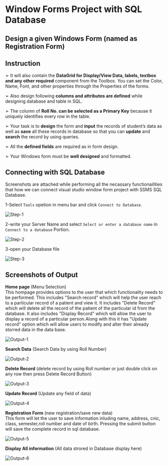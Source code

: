 # Window Forms Project with SQL Database
## Design a given Windows Form (named as Registration Form)
## Instruction

➢ It will also contain the <b>DataGrid for Display/View Data, labels, textbox and any other required</b> component from the Toolbox. You can set the Color, Name, Font, and other properties through the Properties of the forms.

➢ Also design following <b>columns and attributes are defined</b> while designing database and table in SQL.

➢ The column of <b>Roll No. can be selected as a Primary Key</b> because it uniquely identifies every row in the table.

➢ Your task is to <b>design</b> the form and <b>input</b> the records of student’s data as well as <b>save</b> all these records in database so that you can <b>update</b> and <b>search</b> the record by using queries.

➢ All the <b>defined fields</b> are required as in form design.

➢ Your Windows form must be <b>well designed</b> and formatted.

## Connecting with SQL Database

Screenshots are attached while performing all the necassary functionailities that how we can connect visual studio window form project with SSMS SQL Database.

1-Select `Tools` opetion in menu bar and click `Connect to Database`.

![Step-1](https://raw.githubusercontent.com/zeeshanmahar007/Window-Forms-Project-with-SQL-Database/master/Screenshots/SQL%231.png)

2-write your Server Name and select `Select or enter a database name` in `Connect to a database` Portion.

![Step-2](https://raw.githubusercontent.com/zeeshanmahar007/Window-Forms-Project-with-SQL-Database/master/Screenshots/SQL%232.png)

3-open your Database file

![Step-3](https://raw.githubusercontent.com/zeeshanmahar007/Window-Forms-Project-with-SQL-Database/master/Screenshots/SQL%233.JPG)

## Screenshots of Output

<b>Home page</b> (Menu Selection)<br /> 
This hompage provides options to the user that which functionality needs to be performed. This includes "Search record" which will help the user reach to a particular record of a patient and view it. It includes "Delete Record" which will delete all the record of the patient of the particular id from the database. It also includes "Display Record" which will allow the user to display a record of a particular person.Along with this it has "Update record" option which will allow users to modify and alter their already storred data in the data base. 

![Output-1](https://raw.githubusercontent.com/zeeshanmahar007/Window-Forms-Project-with-SQL-Database/master/Screenshots/Output%231.JPG)

<b>Search Data</b> (Search Data by using Roll Number)

![Output-2](https://raw.githubusercontent.com/zeeshanmahar007/Window-Forms-Project-with-SQL-Database/master/Screenshots/Output%232.JPG)

<b>Delete Record</b> (delete record by using Roll number or just double click on any row then press Delete Record Button)

![Output-3](https://raw.githubusercontent.com/zeeshanmahar007/Window-Forms-Project-with-SQL-Database/master/Screenshots/Output%233.JPG)

<b>Update Record</b> (Update any field of data)

![Output-4](https://raw.githubusercontent.com/zeeshanmahar007/Window-Forms-Project-with-SQL-Database/master/Screenshots/Output%234.JPG)

<b>Registration Form</b> (new registration/save new data) <br /> 
This form will let the user to save information inluding name, address, cnic, class, semester,roll number and date of birth. Pressing the submit button will save the complete record in sql database. 

![Output-5](https://raw.githubusercontent.com/zeeshanmahar007/Window-Forms-Project-with-SQL-Database/master/Screenshots/Output%235.JPG)

<b>Display All information</b> (All data strored in Database display here)

![Output-6](https://raw.githubusercontent.com/zeeshanmahar007/Window-Forms-Project-with-SQL-Database/master/Screenshots/Output%236.JPG)
